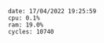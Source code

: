 

                date: 17/04/2022 19:25:59
                cpu: 0.1%
                ram: 19.0%
                cycles: 10740

                         